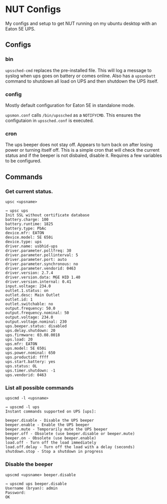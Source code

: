 # NUT Configs
My configs and setup to get NUT running on my ubuntu desktop with an Eaton 5E UPS.

## Configs
### bin
`upssched-cmd` replaces the pre-installed file. This will log a message to syslog when ups goes on battery or comes online. Also has a `upsonbatt` command to shutdown all load on UPS and then shutdown the UPS itself.

### config
Mostly default configuration for Eaton 5E in standalone mode.

`upsmon.conf` calls `/bin/upssched` as a `NOTIFYCMD`. This ensures the configutaion in `upssched.conf` is executed.

### cron
The ups beeper does not stay off. Appears to turn back on after losing power or turning itself off. This is a simple cron that will check the current status and if the beeper is not disbaled, disable it. Requires a few variables to be configured.

## Commands
### Get current status.
`upsc <upsname>`
```
→ upsc ups
Init SSL without certificate database
battery.charge: 100
battery.runtime: 1825
battery.type: PbAc
device.mfr: EATON
device.model: 5E 650i
device.type: ups
driver.name: usbhid-ups
driver.parameter.pollfreq: 30
driver.parameter.pollinterval: 5
driver.parameter.port: auto
driver.parameter.synchronous: no
driver.parameter.vendorid: 0463
driver.version: 2.7.4
driver.version.data: MGE HID 1.40
driver.version.internal: 0.41
input.voltage: 234.0
outlet.1.status: on
outlet.desc: Main Outlet
outlet.id: 1
outlet.switchable: no
output.frequency: 50.0
output.frequency.nominal: 50
output.voltage: 234.0
output.voltage.nominal: 230
ups.beeper.status: disabled
ups.delay.shutdown: 20
ups.firmware: 03.08.0018
ups.load: 20
ups.mfr: EATON
ups.model: 5E 650i
ups.power.nominal: 650
ups.productid: ffff
ups.start.battery: yes
ups.status: OL
ups.timer.shutdown: -1
ups.vendorid: 0463
```

### List all possible commands
`upscmd -l <upsname>`
```
→ upscmd -l ups
Instant commands supported on UPS [ups]:

beeper.disable - Disable the UPS beeper
beeper.enable - Enable the UPS beeper
beeper.mute - Temporarily mute the UPS beeper
beeper.off - Obsolete (use beeper.disable or beeper.mute)
beeper.on - Obsolete (use beeper.enable)
load.off - Turn off the load immediately
load.off.delay - Turn off the load with a delay (seconds)
shutdown.stop - Stop a shutdown in progress
```

### Disable the beeper
`upscmd <upsname> beeper.disable`
```
→ upscmd ups beeper.disable
Username (bryan): admin
Password:
OK
```

